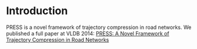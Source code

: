 # Introduction

PRESS is a novel framework of trajectory compression in road networks. We published a full paper at VLDB 2014: [PRESS: A Novel Framework of Trajectory Compression in Road Networks](http://www.vldb.org/pvldb/vol7/p661-song.pdf)

